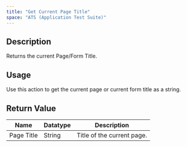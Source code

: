 ```yaml
---
title: "Get Current Page Title"
space: "ATS (Application Test Suite)"
---
```

## Description

Returns the current Page/Form Title.

## Usage

Use this action to get the current page or current form title as a string.

## Return Value

Name | Datatype | Description
---- | --------- | ---------------
Page Title | String | Title of the current page.
